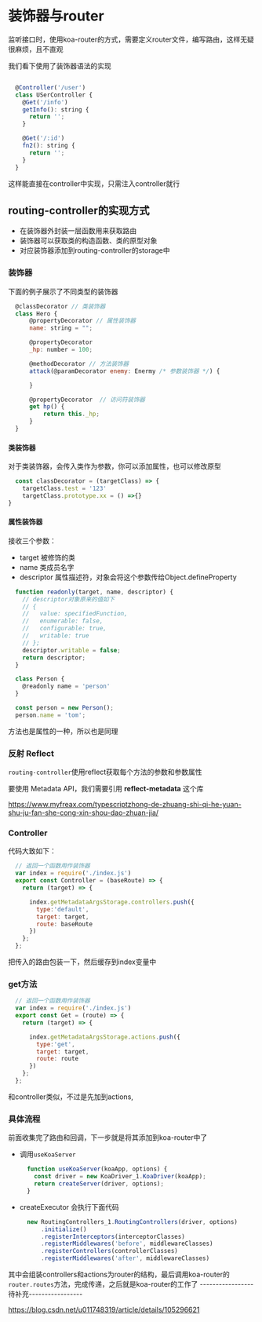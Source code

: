 # 装饰器与router

监听接口时，使用koa-router的方式，需要定义router文件，编写路由，这样无疑很麻烦，且不直观

我们看下使用了装饰器语法的实现
```javascript

  @Controller('/user')
  class USerController {
    @Get('/info')
    getInfo(): string {
      return '';
    }

    @Get('/:id')
    fn2(): string {
      return '';
    }
  }

```

这样能直接在controller中实现，只需注入controller就行


## routing-controller的实现方式
- 在装饰器外封装一层函数用来获取路由
- 装饰器可以获取类的构造函数、类的原型对象
- 对应装饰器添加到routing-controller的storage中

### 装饰器
下面的例子展示了不同类型的装饰器
```javascript
  @classDecorator // 类装饰器
  class Hero {
      @propertyDecorator // 属性装饰器
      name: string = "";

      @propertyDecorator
      _hp: number = 100;

      @methodDecorator // 方法装饰器
      attack(@paramDecorator enemy: Enermy /* 参数装饰器 */) {

      }

      @propertyDecorator  // 访问符装饰器
      get hp() {
          return this._hp;
      }
  }
```
#### 类装饰器
对于类装饰器，会传入类作为参数，你可以添加属性，也可以修改原型
```javascript
  const classDecorator = (targetClass) => {
    targetClass.test = '123'
    targetClass.prototype.xx = () =>{}
}
```

#### 属性装饰器
接收三个参数：
- target 被修饰的类
- name 类成员名字
- descriptor 属性描述符，对象会将这个参数传给Object.defineProperty

```javascript
  function readonly(target, name, descriptor) {
    // descriptor对象原来的值如下
    // {
    //   value: specifiedFunction,
    //   enumerable: false,
    //   configurable: true,
    //   writable: true
    // };
    descriptor.writable = false;
    return descriptor;
  }

  class Person {
    @readonly name = 'person'
  }

  const person = new Person();
  person.name = 'tom'; 
```
方法也是属性的一种，所以也是同理

### 反射 Reflect
`routing-controller`使用reflect获取每个方法的参数和参数属性

要使用 Metadata API，我们需要引用 **reflect-metadata** 这个库

https://www.myfreax.com/typescriptzhong-de-zhuang-shi-qi-he-yuan-shu-ju-fan-she-cong-xin-shou-dao-zhuan-jia/

### Controller

代码大致如下：
```javascript
  // 返回一个函数用作装饰器
  var index = require('./index.js')
  export const Controller = (baseRoute) => {
    return (target) => {

      index.getMetadataArgsStorage.controllers.push({
        type:'default',
        target: target,
        route: baseRoute
      })
    };
  };
```
把传入的路由包装一下，然后缓存到index变量中

### get方法
```javascript
  // 返回一个函数用作装饰器
  var index = require('./index.js')
  export const Get = (route) => {
    return (target) => {

      index.getMetadataArgsStorage.actions.push({
        type:'get',
        target: target,
        route: route
      })
    };
  };
```
和controller类似，不过是先加到actions, 

### 具体流程
前面收集完了路由和回调，下一步就是将其添加到koa-router中了
- 调用`useKoaServer`
  ```javascript
    function useKoaServer(koaApp, options) {
      const driver = new KoaDriver_1.KoaDriver(koaApp);
      return createServer(driver, options);
    }
  ```
- createExecutor 会执行下面代码
  ```javascript
    new RoutingControllers_1.RoutingControllers(driver, options)
        .initialize()
        .registerInterceptors(interceptorClasses)
        .registerMiddlewares('before', middlewareClasses)
        .registerControllers(controllerClasses)
        .registerMiddlewares('after', middlewareClasses)
  ```

其中会组装controllers和actions为router的结构，最后调用koa-router的`router.routes`方法，完成传递，之后就是koa-router的工作了
-----------------待补充-----------------

https://blog.csdn.net/u011748319/article/details/105296621


